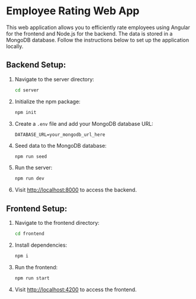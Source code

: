 # Employee Rating Web App

This web application allows you to efficiently rate employees using Angular for the frontend and Node.js for the backend. The data is stored in a MongoDB database. Follow the instructions below to set up the application locally.

## Backend Setup:

1. Navigate to the server directory:

    ```bash
    cd server
    ```

2. Initialize the npm package:

    ```bash
    npm init
    ```

3. Create a `.env` file and add your MongoDB database URL:

    ```env
    DATABASE_URL=your_mongodb_url_here
    ```

4. Seed data to the MongoDB database:

    ```bash
    npm run seed
    ```

5. Run the server:

    ```bash
    npm run dev
    ```

6. Visit [http://localhost:8000](http://localhost:8000) to access the backend.

## Frontend Setup:

1. Navigate to the frontend directory:

    ```bash
    cd frontend
    ```

2. Install dependencies:

    ```bash
    npm i
    ```

3. Run the frontend:

    ```bash
    npm run start
    ```

4. Visit [http://localhost:4200](http://localhost:4200) to access the frontend.
